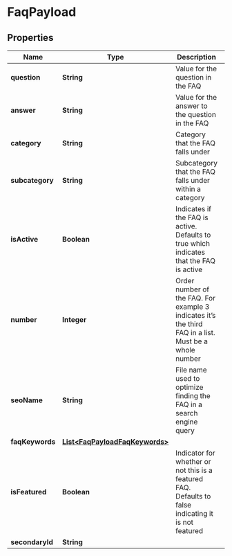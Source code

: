 
# FaqPayload

## Properties
Name | Type | Description | Notes
------------ | ------------- | ------------- | -------------
**question** | **String** | Value for the question in the FAQ | 
**answer** | **String** | Value for the answer to the question in the FAQ | 
**category** | **String** | Category that the FAQ falls under |  [optional]
**subcategory** | **String** | Subcategory that the FAQ falls under within a category |  [optional]
**isActive** | **Boolean** | Indicates if the FAQ is active. Defaults to true which indicates that the FAQ is active |  [optional]
**number** | **Integer** | Order number of the FAQ. For example 3 indicates it’s the third FAQ in a list. Must be a whole number |  [optional]
**seoName** | **String** | File name used to optimize finding the FAQ in a search engine query |  [optional]
**faqKeywords** | [**List&lt;FaqPayloadFaqKeywords&gt;**](FaqPayloadFaqKeywords.md) |  |  [optional]
**isFeatured** | **Boolean** | Indicator for whether or not this is a featured FAQ. Defaults to false indicating it is not featured |  [optional]
**secondaryId** | **String** |  |  [optional]



